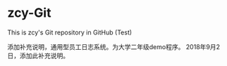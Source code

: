 # zcy-Git
This is zcy's Git repository in GitHub  (Test)

添加补充说明，通用型员工日志系统。为大学二年级demo程序。
2018年9月2日，添加此补充说明。
